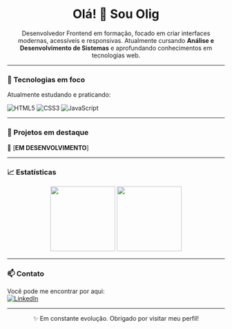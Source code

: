 <h1 align="center">Olá! 👋 Sou Olig</h1>

<p align="center">
Desenvolvedor Frontend em formação, focado em criar interfaces modernas, acessíveis e responsivas.  
Atualmente cursando <strong>Análise e Desenvolvimento de Sistemas</strong> e aprofundando conhecimentos em tecnologias web.
</p>

---

### 🚀 Tecnologias em foco

Atualmente estudando e praticando:

![HTML5](https://img.shields.io/badge/HTML5-E34F26?style=flat&logo=html5&logoColor=white)
![CSS3](https://img.shields.io/badge/CSS3-1572B6?style=flat&logo=css3&logoColor=white)
![JavaScript](https://img.shields.io/badge/JavaScript-F7DF1E?style=flat&logo=javascript&logoColor=black)

---

### 📌 Projetos em destaque

🔹 [**EM DESENVOLVIMENTO**]

---

### 📈 Estatísticas

<p align="center">
  <img height="150em" src="https://github-readme-stats.vercel.app/api/top-langs/?username=seu-usuario&layout=compact&theme=default" />
  <img height="150em" src="https://github-readme-stats.vercel.app/api?username=seu-usuario&show_icons=true&theme=default&count_private=true" />
</p>

---

### 📫 Contato

Você pode me encontrar por aqui:  
[![LinkedIn](https://img.shields.io/badge/LinkedIn-blue?style=flat&logo=linkedin&logoColor=white)](https://www.linkedin.com/in/vitor-oliveira-0a5718229)

---

<p align="center">
✨ Em constante evolução. Obrigado por visitar meu perfil!
</p>
